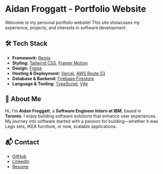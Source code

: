 # Aidan Froggatt - Portfolio Website

Welcome to my personal portfolio website! This site showcases my experience, projects, and interests in software development.

## 🛠 Tech Stack
- **Framework:** [Remix](https://remix.run/)
- **Styling:** [Tailwind CSS](https://tailwindcss.com/), [Framer Motion](https://www.framer.com/motion/)
- **Design:** [Figma](https://www.figma.com/)
- **Hosting & Deployment:** [Vercel](https://vercel.com/), [AWS Route 53](https://aws.amazon.com/route53/)
- **Database & Backend:** [Firebase Firestore](https://firebase.google.com/docs/firestore)
- **Language & Tooling:** [TypeScript](https://www.typescriptlang.org/), [Vite](https://vitejs.dev/)

## 📌 About Me
Hi, I'm **Aidan Froggatt**, a **Software Engineer Intern at IBM**, based in **Toronto**. I enjoy building software solutions that enhance user experiences. My journey into software started with a passion for building—whether it was Lego sets, IKEA furniture, or now, scalable applications.

## 📬 Contact
- [GitHub](https://github.com/aidanfroggatt)
- [LinkedIn](https://linkedin.com/in/aidanfroggatt)
- [Resume](#)

